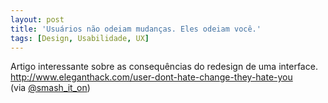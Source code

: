 ```yaml
---
layout: post
title: 'Usuários não odeiam mudanças. Eles odeiam você.'
tags: [Design, Usabilidade, UX]
---
```


Artigo interessante sobre as consequências do redesign de uma interface.<br>
<http://www.eleganthack.com/user-dont-hate-change-they-hate-you><br>
(via [@smash_it_on](https://twitter.com/smash_it_on/status/384608898054774784))
